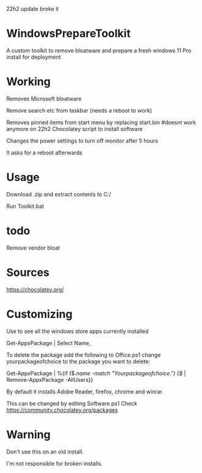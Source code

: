 22h2 update broke it

# WindowsPrepareToolkit
A custom toolkit to remove bloatware and prepare a fresh windows 11 Pro install for deployment

# Working
Removes Microsoft bloatware

Remove search etc from taskbar (needs a reboot to work)

Removes pinned items from start menu by replacing start.bin
#doesnt work anymore on 22h2
Chocolatey script to install software

Changes the power settings to turn off monitor after 5 hours

It asks for a reboot afterwards


# Usage
Download .zip and extract contents to C:/

Run Toolkit.bat

# todo

Remove vendor bloat


# Sources
https://chocolatey.org/

# Customizing
Use to see all the windows store apps currently installed

Get-AppxPackage | Select Name,

To delete the package add the following to Office.ps1 change yourpackageofchoice to the package you want to delete:

Get-AppxPackage | %{if ($_.name -match "Yourpackageofchoice.") {$_ | Remove-AppxPackage -AllUsers}}


By default it installs Adobe Reader, firefox, chrome and winrar. 

This can be changed by editing Software.ps1 Check https://community.chocolatey.org/packages


# Warning

Don't use this on an old install. 


I'm not responsible for broken installs.

